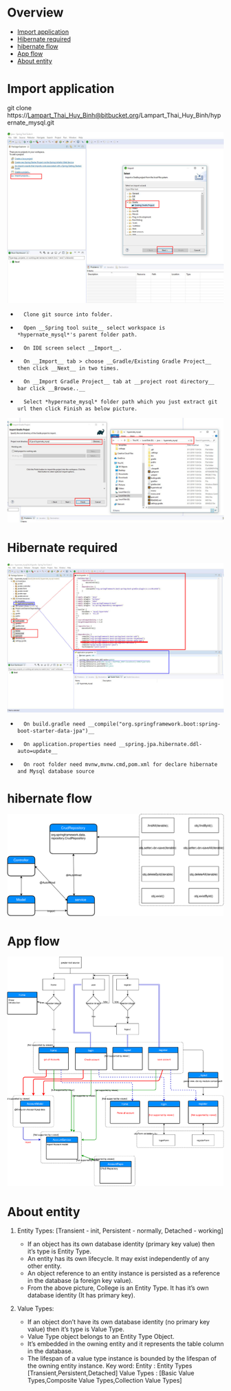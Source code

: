 # Overview
*	[Import application](#import-application)
*	[Hibernate required](#hibernate-required)
*	[hibernate flow](#hibernate-flow)
*	[App flow](#app-flow)
*	[About entity](#about-entity)

# Import application

git clone https://Lampart_Thai_Huy_Binh@bitbucket.org/Lampart_Thai_Huy_Binh/hypernate_mysql.git 

![Alt text](doc/Import_app.jpg)

+		Clone git source into folder.
+		Open __Spring tool suite__ select workspace is *hypernate_mysql*'s parent folder path.
+		On IDE screen select __Import__.
+		On __Import__ tab > choose __Gradle/Existing Gradle Project__ then click __Next__ in two times.
+		On __Import Gradle Project__ tab at __project root directory__ bar click __Browse..__
+		Select *hypernate_mysql* folder path which you just extract git url then click Finish as below picture.

![Alt text](doc/finish_import.jpg)

# Hibernate required

![Alt text](doc/Hypernate_required.jpg)

+		On build.gradle need __compile("org.springframework.boot:spring-boot-starter-data-jpa")__
+		On application.properties need __spring.jpa.hibernate.ddl-auto=update__
+		On root folder need mvnw,mvnw.cmd,pom.xml for declare hibernate and Mysql database source

# hibernate flow

![Screenshot](doc/repoCRUD.svg)

# App flow

![Screenshot](doc/hypernate_app.svg)

# About entity

1. 	Entity Types: [Transient - init, Persistent - normally, Detached - working]
	-	If an object has its own database identity (primary key value) then it’s type is Entity Type.
	-	An entity has its own lifecycle. It may exist independently of any other entity.
	-	An object reference to an entity instance is persisted as a reference in the database (a foreign key value).
	-	From the above picture, College is an Entity Type. It has it’s own database identity (It has primary key).

2. 	Value Types:
	-	If an object don’t have its own database identity (no primary key value) then it’s type is Value Type.
	-	Value Type object belongs to an Entity Type Object.
	-	It’s embedded in the owning entity and it represents the table column in the database.
	-	The lifespan of a value type instance is bounded by the lifespan of the owning entity instance.
Key word: 
   Entity : 
   	Entity Types [Transient,Persistent,Detached] 
   	Value Types : [Basic Value Types,Composite Value Types,Collection Value Types]
